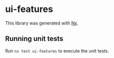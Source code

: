 # ui-features

This library was generated with [Nx](https://nx.dev).

## Running unit tests

Run `nx test ui-features` to execute the unit tests.
